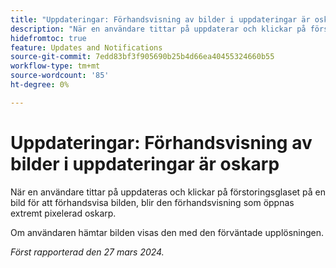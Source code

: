 ```yaml
---
title: "Uppdateringar: Förhandsvisning av bilder i uppdateringar är oskarp"
description: "När en användare tittar på uppdaterar och klickar på förstoringsglaset på en bild för att förhandsvisa bilden blir den förhandsvisning som öppnas extremt pixelerad suddig."
hidefromtoc: true
feature: Updates and Notifications
source-git-commit: 7edd83bf3f905690b25b4d66ea40455324660b55
workflow-type: tm+mt
source-wordcount: '85'
ht-degree: 0%

---
```



# Uppdateringar: Förhandsvisning av bilder i uppdateringar är oskarp

När en användare tittar på uppdateras och klickar på förstoringsglaset på en bild för att förhandsvisa bilden, blir den förhandsvisning som öppnas extremt pixelerad oskarp.

Om användaren hämtar bilden visas den med den förväntade upplösningen.

_Först rapporterad den 27 mars 2024._

